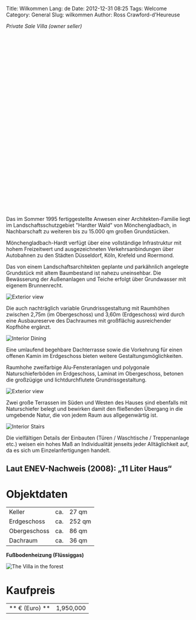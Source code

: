Title: Wilkommen
Lang: de
Date: 2012-12-31 08:25
Tags: Welcome
Category: General
Slug: wilkommen
Author: Ross Crawford-d'Heureuse

_Private Sale Villa (owner seller)_

<div id="map_canvas" style="width:512px;height:480px"></div>

Das im Sommer 1995 fertiggestellte Anwesen einer Architekten-Familie liegt im Landschaftsschutzgebiet "Hardter Wald" von Mönchengladbach, in Nachbarschaft zu weiteren bis zu 15.000 qm großen Grundstücken.

Mönchengladbach-Hardt verfügt über eine vollständige Infrastruktur mit hohem Freizeitwert und ausgezeichneten Verkehrsanbindungen über Autobahnen zu den Städten Düsseldorf, Köln, Krefeld und Roermond.

Das von einem Landschaftsarchitekten geplante und parkähnlich angelegte Grundstück mit altem Baumbestand ist nahezu uneinsehbar. Die Bewässerung der Außenanlagen und Teiche erfolgt über Grundwasser mit eigenem Brunnenrecht.

![Exterior view](/static/images/garden-3.jpg "View from Entrance")

Die auch nachträglich variable Grundrissgestaltung mit Raumhöhen zwischen 2,75m (im Obergeschoss) und 3,60m (Erdgeschoss) wird durch eine Ausbaureserve des Dachraumes mit großflächig ausreichender Kopfhöhe ergänzt.

![Interior Dining](/static/images/interior-dining.jpg "View from Dining Room")

Eine umlaufend begehbare Dachterrasse sowie die Vorkehrung für einen offenen Kamin im Erdgeschoss bieten weitere Gestaltungsmöglichkeiten.

Raumhohe zweifarbige Alu-Fensteranlagen und polygonale Naturschieferböden im Erdgeschoss, Laminat im Obergeschoss, betonen die großzügige und lichtdurchflutete Grundrissgestaltung.

![Exterior view](/static/images/teich-1.jpg "View from First Floor")

Zwei große Terrassen im Süden und Westen des Hauses sind ebenfalls mit Naturschiefer belegt und bewirken damit den fließenden Übergang in die umgebende Natur, die von jedem Raum aus allgegenwärtig ist.

![Interior Stairs](/static/images/interior-stair.jpg "Interior Stairs")

Die vielfältigen Details der Einbauten (Türen / Waschtische / Treppenanlage etc.) weisen ein hohes Maß an Individualität jenseits jeder Alltäglichkeit auf, da es sich um Einzelanfertigungen handelt.

## Laut ENEV-Nachweis (2008): „11 Liter Haus“ ##
 

# Objektdaten #

<table>
<tr><td>Keller</td><td> ca.</td><td>27 qm</td></tr>
<tr><td>Erdgeschoss</td><td>ca.</td><td>252 qm</td></tr>
<tr><td>Obergeschoss</td><td>ca.</td><td>86 qm</td></tr>
<tr><td>Dachraum</td><td>ca.</td><td>36 qm</td></tr>
</table>

**Fußbodenheizung (Flüssiggas)**


![The Villa in the forest](/static/images/welcome.jpg "The Villa in the forest")

# Kaufpreis #

<table>
<tr>
<td>** € (Euro) **</td><td>1,950,000</td>
</tr>
</table>

<script src="https://maps.googleapis.com/maps/api/js?v=3.exp&key=AIzaSyBhGjmo_89lYuLL3pQAvGWAc4bhS3GVBE0&sensor=false"></script>
<script>
var map;
function initialize() {
  var mapOptions = {
    zoom: 18,
    //center: new google.maps.LatLng(-34.397, 150.644),
    mapTypeId: google.maps.MapTypeId.SATELLITE
  };

	map = new google.maps.Map(document.getElementById('map_canvas'), mapOptions);
  	geocoder = new google.maps.Geocoder();
	geocoder.geocode( { 'address': 'Ungermannsweg 3, Monchengladbach NRW Germany'}, function(results, status) {
      if (status == google.maps.GeocoderStatus.OK) {
        //In this case it creates a marker, but you can get the lat and lng from the location.LatLng
        map.setCenter(results[0].geometry.location);
        var marker = new google.maps.Marker({
            map: map, 
            position: results[0].geometry.location
        });
      }
  	});
}

google.maps.event.addDomListener(window, 'load', initialize);
</script>


<link rel="stylesheet" type="text/css" href="/static/js/Elastislide/css/elastislide.css" />
<script type="text/javascript" src="/static/js/Elastislide/js/jquerypp.custom.js"></script>
<script type="text/javascript" src="/static/js/Elastislide/js/jquery.elastislide.js"></script>

<script type="text/javascript">
$(document).ready(function(){

	var gallery = $('<ul/>', {
		id: 'gallery',
		class: 'elastislide-list'
	});

	$('article').prepend(gallery)

	$.each($('img'), function(i,e){
		$(e).width(580).height(400)
		var a = $('<a>', {
			href: e.src,
			html: $('<img/>', {
				src: e.src
			})
		});

		$('#gallery').append($('<li></li>',{
			html: a
		}))
	});

	$('#gallery').elastislide( {
		minItems : 5,
		onClick: function(el, position, event) {
			event.preventDefault();
			var src = $(el.find('img')).attr('src');
			var image = $('[src="'+src+'"]');
			console.log(image)
			$.scrollTo(image)
		}
	});

});
</script>
